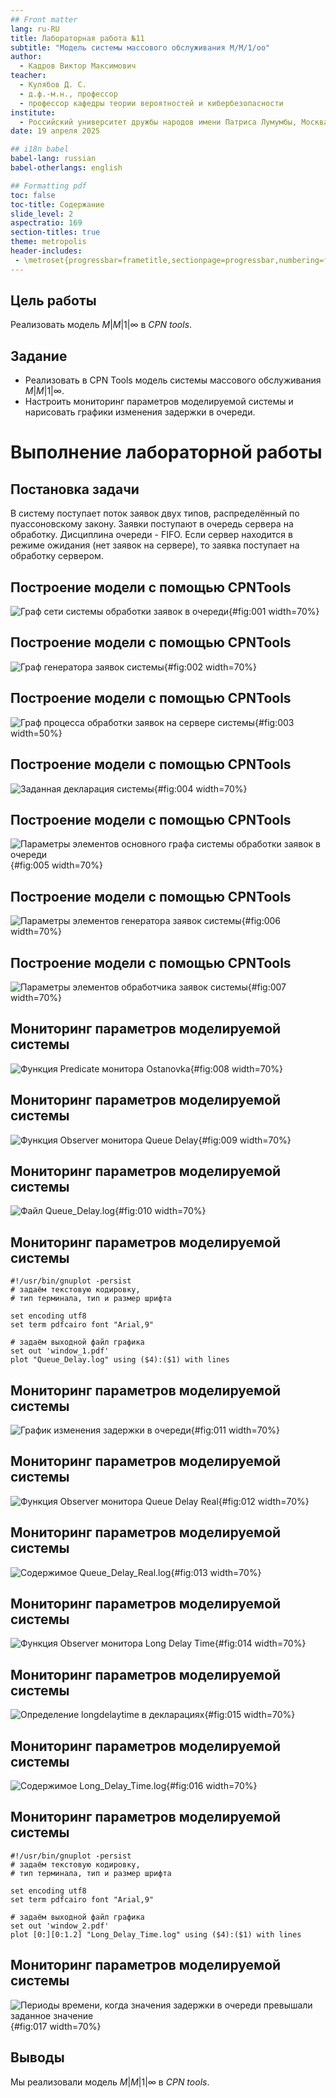 ```yaml
---
## Front matter
lang: ru-RU
title: Лабораторная работа №11
subtitle: "Модель системы массового обслуживания M/M/1/оо"
author:
  - Кадров Виктор Максимович
teacher:
  - Кулябов Д. С.
  - д.ф.-м.н., профессор
  - профессор кафедры теории вероятностей и кибербезопасности 
institute:
  - Российский университет дружбы народов имени Патриса Лумумбы, Москва, Россия
date: 19 апреля 2025

## i18n babel
babel-lang: russian
babel-otherlangs: english

## Formatting pdf
toc: false
toc-title: Содержание
slide_level: 2
aspectratio: 169
section-titles: true
theme: metropolis
header-includes:
 - \metroset{progressbar=frametitle,sectionpage=progressbar,numbering=fraction}
---
```


## Цель работы

Реализовать модель $M|M|1|\infty$ в *CPN tools*.

## Задание

- Реализовать в CPN Tools модель системы массового обслуживания $M|M|1|\infty$.
- Настроить мониторинг параметров моделируемой системы и нарисовать графики изменения задержки в очереди.

# Выполнение лабораторной работы

## Постановка задачи

В систему поступает поток заявок двух типов, распределённый по пуассоновскому закону. Заявки поступают в очередь сервера на обработку. Дисциплина очереди - FIFO. Если сервер находится в режиме ожидания (нет заявок на сервере), то заявка поступает на обработку сервером.

## Построение модели с помощью CPNTools

![Граф сети системы обработки заявок в очереди](image/1.png){#fig:001 width=70%}

## Построение модели с помощью CPNTools

![Граф генератора заявок системы](image/2.png){#fig:002 width=70%}

## Построение модели с помощью CPNTools

![Граф процесса обработки заявок на сервере системы](image/3.png){#fig:003 width=50%}

## Построение модели с помощью CPNTools

![Заданная декларация системы](image/4.png){#fig:004 width=70%}

## Построение модели с помощью CPNTools

![Параметры элементов основного графа системы обработки заявок в очереди](image/5.png){#fig:005 width=70%}

## Построение модели с помощью CPNTools

![Параметры элементов генератора заявок системы](image/6.png){#fig:006 width=70%}

## Построение модели с помощью CPNTools

![Параметры элементов обработчика заявок системы](image/7.png){#fig:007 width=70%}

## Мониторинг параметров моделируемой системы

![Функция Predicate монитора Ostanovka](image/8.png){#fig:008 width=70%}

## Мониторинг параметров моделируемой системы

![Функция Observer монитора Queue Delay](image/9.png){#fig:009 width=70%}

## Мониторинг параметров моделируемой системы

![Файл Queue_Delay.log](image/10.png){#fig:010 width=70%}

## Мониторинг параметров моделируемой системы

```
#!/usr/bin/gnuplot -persist
# задаём текстовую кодировку,
# тип терминала, тип и размер шрифта

set encoding utf8
set term pdfcairo font "Arial,9"

# задаём выходной файл графика
set out 'window_1.pdf'
plot "Queue_Delay.log" using ($4):($1) with lines
```
## Мониторинг параметров моделируемой системы

![График изменения задержки в очереди](image/11.png){#fig:011 width=70%}

## Мониторинг параметров моделируемой системы

![Функция Observer монитора Queue Delay Real](image/12.png){#fig:012 width=70%}

## Мониторинг параметров моделируемой системы

![Содержимое Queue_Delay_Real.log](image/13.png){#fig:013 width=70%}

## Мониторинг параметров моделируемой системы

![Функция Observer монитора Long Delay Time](image/14.png){#fig:014 width=70%}

## Мониторинг параметров моделируемой системы

![Определение longdelaytime в декларациях](image/15.png){#fig:015 width=70%}

## Мониторинг параметров моделируемой системы

![Содержимое Long_Delay_Time.log](image/16.png){#fig:016 width=70%}

## Мониторинг параметров моделируемой системы

```
#!/usr/bin/gnuplot -persist
# задаём текстовую кодировку,
# тип терминала, тип и размер шрифта

set encoding utf8
set term pdfcairo font "Arial,9"

# задаём выходной файл графика
set out 'window_2.pdf'
plot [0:][0:1.2] "Long_Delay_Time.log" using ($4):($1) with lines
```

## Мониторинг параметров моделируемой системы

![Периоды времени, когда значения задержки в очереди превышали заданное значение](image/17.png){#fig:017 width=70%}

## Выводы

Мы реализовали модель $M|M|1|\infty$ в *CPN tools*.